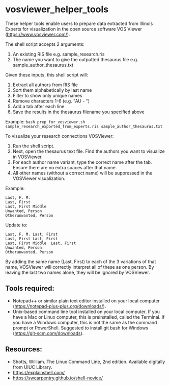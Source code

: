 # vosviewer_helper_tools

These helper tools enable users to prepare data extracted from Illinois Experts for visualization in the open source software VOS Viewer (https://www.vosviewer.com/).

The shell script accepts 2 arguments:
1) An existing RIS file e.g. sample_research.ris
2) The name you want to give the outputted thesaurus file e.g. sample_author_thesaurus.txt

Given these inputs, this shell script will:
1) Extract all authors from RIS file
2) Sort them alphabetically by last name
3) Filter to show only unique names
4) Remove characters 1-6 (e.g. "AU  - ")
5) Add a tab after each line
6) Save the results in the thesaurus filename you specified above

Example:
```bash prep_for_vosviewer.sh sample_research_exported_from_experts.ris sample_author_thesaurus.txt```

To visualize your research connections VOSViewer: 
1) Run the shell script. 
2) Next, open the thesaurus text file. Find the authors you want to visualize in VOSViewer.
3) For each author name variant, type the correct name after the tab. Ensure there are no extra spaces after that name.
4) All other names (without a correct name) will be suppressed in the VOSViewer visualization.

Example:
```
Last, F. M.	
Last, First	
Last, First Middle	
Unwanted, Person	
Otherunwanted, Person	
```

Update to:
```
Last, F. M.	Last, First
Last, First	Last, First
Last, First Middle	Last, First
Unwanted, Person	
Otherunwanted, Person	
```

By adding the same name (Last, First) to each of the 3 variations of that name, VOSViewer will correctly interpret all of these as one person. 
By leaving the last two names alone, they will be ignored by VOSViewer.

## Tools required: 
- Notepad++ or similar plain text editor installed on your local computer (https://notepad-plus-plus.org/downloads/). 
- Unix-based command line tool installed on your local computer. If you have a Mac or Linux computer, this is preinstalled, called the Terminal. If you have a Windows computer, this is not the same as the command prompt or PowerShell. Suggested to install git bash for Windows (https://git-scm.com/downloads).  

## Resources:
- Shotts, William. The Linux Command Line, 2nd edition. Available digitally from UIUC Library.
- https://explainshell.com/
- https://swcarpentry.github.io/shell-novice/
